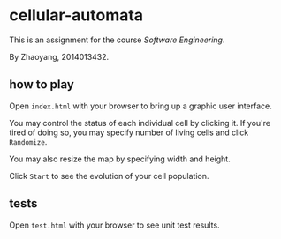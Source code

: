 # cellular-automata
This is an assignment for the course _Software Engineering_.

By Zhaoyang, 2014013432.

## how to play
Open `index.html` with your browser to bring up a graphic user interface.

You may control the status of each individual cell by clicking it. If you're tired of doing so, you may specify number of living cells and click `Randomize`.

You may also resize the map by specifying width and height.

Click `Start` to see the evolution of your cell population.

## tests
Open `test.html` with your browser to see unit test results.
